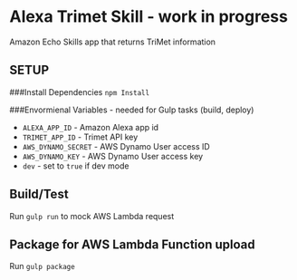 # Alexa Trimet Skill - work in progress
Amazon Echo Skills app that returns TriMet information

## SETUP

###Install Dependencies
```npm Install```

###Envormienal Variables - needed for Gulp tasks (build, deploy)
* ```ALEXA_APP_ID``` - Amazon Alexa app id
* ```TRIMET_APP_ID``` - Trimet API key
* ```AWS_DYNAMO_SECRET``` - AWS Dynamo User access ID
* ```AWS_DYNAMO_KEY``` - AWS Dynamo User access key
* ```dev``` - set to ```true``` if dev mode

## Build/Test
Run ```gulp run``` to mock AWS Lambda request

## Package for AWS Lambda Function upload
Run ```gulp package```
